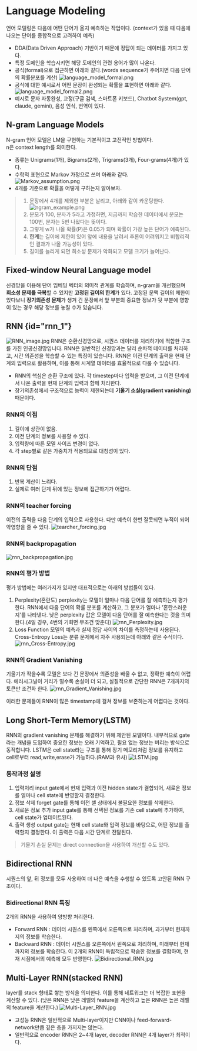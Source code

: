# Language Modeling
언어 모델링은 다음에 어떤 단어가 올지 예측하는 작업이다.
(context가 있을 때 다음에 나오는 단어를 종합적으로 고려하여 예측)<br>


- DDA(Data Driven Approach) 기반이기 때문에 정답이 되는 데이터를 가지고 있다.
- 특정 도메인을 학습시키면 해당 도메인의 관련 용어가 많이 나온다.
- 공식(formal)으로 접근하면 아래와 같다.(words sequence가 주어지면 다음 단어의 확률분포를 계산)
![language_model_formal.png](language_model_formal.png)
- 공식에 대한 예시로서 어떤 문장이 완성되는 확률을 표현하면 아래와 같다.
![language_model_formal2.png](language_model_formal2.png)
- 예시로 문자 자동완성, 교정(구글 검색, 스마트폰 키보드), Chatbot System(gpt, claude, gemini), 음성 인식, 번역이 있다.

## N-gram Language Models
N-gram 언어 모델은 LM을 구현하는 기본적이고 고전적인 방법이다.<br>
n은 context length를 의미한다.

- 종류는 Unigrams(1개), Bigrams(2개), Trigrams(3개), Four-grams(4개)가 있다.
- 수학적 표현으로 Markov 가정으로 쓰며 아래와 같다.
![Markov_assumption.png](Markov_assumption.png)
- 4개를 기준으로 확률을 어떻게 구하는지 알아보자.
>1. 문장에서 4개를 제외한 부분은 날리고, 아래와 같이 카운팅한다.
>![ngram_example.png](ngram_example.png)
>2. 분모가 100, 분자가 5라고 가정하면, 지금까지 학습한 데이터에서 분모는 100번, 분자는 5번 나왔다는 뜻이다.
>3. 그렇게 w가 나올 확률(P)은 0.05가 되며 확률이 가장 높은 단어가 예측된다.
>4. **한계**는 길이에 제한이 있어 앞에 내용을 날려서 추론이 어려워지고 비합리적인 결과가 나올 가능성이 있다.
>5. 길이를 늘리게 되면 희소성 문제가 악화되고 모델 크기가 늘어난다.


## Fixed-window Neural Language model
신경망을 이용해 단어 임베딩 벡터의 의미적 관계를 학습하며, n-gram을 개선했으며 **희소성 문제를 극복**할 수 있지만 **고정된 길이의 한계**가 있다.
고정된 문맥 길이의 제한이 있다보니 **장기의존성 문제**가 생겨 긴 문장에서 앞 부분의 중요한 정보가 뒷 부분에 영향이 있는 경우 해당 정보를 놓칠 수가 있습니다.

## RNN {id="rnn_1"}
![RNN_image.jpg](RNN_image.jpg)
RNN은 순환신경망으로, 시퀀스 데이터를 처리하기에 적합한 구조를 가진 인공신경망입니다. RNN은 일반적인 신경망과는 달리 순차적 데이터를 처리하고, 시간 의존성을 학습할 수 있는 특징이 있습니다.
RNN은 이전 단계의 출력을 현재 단계의 입력으로 활용하며, 이를 통해 시계열 데이터를 효율적으로 다룰 수 있습니다.
* RNN의 핵심은 순환 구조에 있다. 각 timestep마다 입력을 받으며, 그 이전 단계에서 나온 출력을 현재 단계의 입력과 함께 처리한다.
* 장기의존성에서 구조적으로 능력이 제한되는데 **기울기 소실(gradient vanishing)** 때문이다.
### RNN의 이점
1. 길이에 상관이 없음.
2. 이전 단계의 정보를 사용할 수 있다.
3. 입력량에 따른 모델 사이즈 변경이 없다.
4. 각 step별로 같은 가중치가 적용되므로 대칭성이 있다.

### RNN의 단점
1. 반복 계산이 느리다.
2. 실제로 여러 단계 뒤에 있는 정보에 접근하기가 어렵다.

### RNN의 teacher forcing
이전의 출력을 다음 단계의 입력으로 사용한다. 다만 예측이 한번 잘못되면 누적이 되어 악영향을 줄 수 있다.
![tearcher_forcing.jpg](tearcher_forcing.jpg)

### RNN의 backpropagation
![rnn_backpropagation.jpg](rnn_backpropagation.jpg)

### RNN의 평가 방법
평가 방법에는 여러가지가 있지만 대표적으로는 아래의 방법들이 있다.
1. Perplexity(혼란도)
perplexity는 모델이 얼마나 다음 단어를 잘 예측하는지 평가한다. RNN에서 다음 단어의 확률 분포를 계산하고, 그 분포가 얼마나 '혼란스러운지'를 나타낸다.
낮은 perplexity 값은 모델이 다음 단어를 잘 예측한다는 것을 의미한다.(4일 경우, 4번의 기회면 무조건 맞춘다)
![rnn_Perplexity.jpg](rnn_Perplexity.jpg)
2. Loss Function
모델의 예측과 실제 정답 사이의 차이를 측정하는데 사용된다. Cross-Entropy Loss는 분류 문제에서 자주 사용되는데 아래와 같은 수식이다.
![rnn_Cross-Entropy.jpg](rnn_Cross-Entropy.jpg)

### RNN의 Gradient Vanishing
기울기가 작을수록 모델은 보다 긴 문장에서 의존성을 배울 수 없고, 정확한 예측이 어렵다.
에러시그널이 거리가 멀수록 손실이 더 되고, 실질적으로 간단한 RNN은 7개까지의 토큰만 조건화 한다.
![rnn_Gradient_Vanishing.jpg](rnn_Gradient_Vanishing.jpg)

이러한 문제들이 RNN이 많은 timestamp에 걸쳐 정보를 보존하는게 어렵다는 것이다.

## Long Short-Term Memory(LSTM)
RNN의 gradient vanishing 문제를 해결하기 위해 제안된 모델이다. 
내부적으로 gate라는 개념을 도입하여 중요한 정보는 오래 기억하고, 필요 없는 정보는 버리는 방식으로 동작합니다.
LSTM은 cell state라는 구조를 통해 장기 메모리처럼 정보를 유지하고 cell로부터 read,write,erase가 가능하다.(RAM과 유사)
![LSTM.jpg](LSTM.jpg)
### 동작과정 설명
1. 입력처리
input gate에서 현재 입력과 이전 hidden state가 결합되어, 새로운 정보를 얼마나 cell state에 반영할지 결정한다.
2. 정보 삭제
forget gate를 통해 이전 셀 상태에서 불필요한 정보를 삭제한다.
3. 새로운 정보 추가
input gate를 통해 선택된 정보를 기존 cell state에 추가하여, cell state가 업데이트된다.
4. 출력 생성
output  gate는 현재 cell state와 입력 정보를 바탕으로, 어떤 정보를 출력할지 결정한다. 이 출력은 다음 시간 단계로 전달된다.

> 기울기 손실 문제는 direct connection을 사용하여 개선할 수도 있다.

## Bidirectional RNN 
시퀀스의 앞, 뒤 정보를 모두 사용하여 더 나은 예측을 수행할 수 있도록 고안된 RNN 구조이다.

### Bidirectional RNN 특징
2개의 RNN을 사용하여 양방향 처리한다.
- Forward RNN : 데이터 시퀀스를 왼쪽에서 오른쪽으로 처리하며, 과거부터 현재까지의 정보를 학습한다.
- Backward RNN : 데이터 시퀀스를 오른쪽에서 왼쪽으로 처리하며, 미래부터 현재까지의 정보를 학습한다.
이 2개의 RNN이 독립적으로 학습한 정보를 결합하여, 현재 시점에서의 예측에 모두 반영한다.
![Bidirectional_RNN.jpg](Bidirectional_RNN.jpg)

## Multi-Layer RNN(stacked RNN)
layer를 stack 형태로 쌓는 방식을 의미한다. 이를 통해 네트워크는 더 복잡한 표현을 계산할 수 있다.
(낮은 RNN은 낮은 레벨의 feature을 계산하고 높은 RNN은 높은 레벨의 feature을 계산한다.)
![Multi-Layer_RNN.jpg](Multi-Layer_RNN.jpg)

- 고성능 RNN은 일반적으로 Multi-layer이지만 CNN이나 feed-forward-network만큼 깊은 층을 가지지는 않는다.
- 일반적으로 encoder RNN은 2~4개 layer, decoder RNN은 4개 layer가 최적이다.
